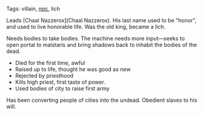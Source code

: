 Tags: villain, [npc](NPCs), lich

Leads [Chaal Nazzerox](Chaal Nazzerox). His last name used to be "honor", and used to live honorable life. Was the old king, became a lich.

Needs bodies to take bodies. The machine needs more input—seeks to open portal to malstaris and bring shadows back to inhabit the bodies of the dead.

- Died for the first time, awful
- Raised up to life, thought he was good as new
- Rejected by priesthood
- Kills high priest, first taste of power.
- Used bodies of city to raise first army

Has been converting people of cities into the undead. Obedient slaves to his will.